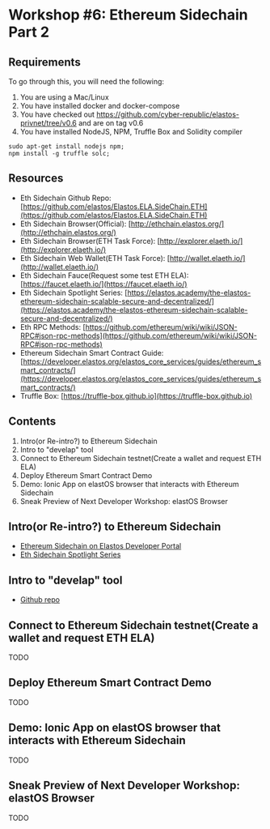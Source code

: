 # Workshop #6: Ethereum Sidechain Part 2

## Requirements

To go through this, you will need the following:

1. You are using a Mac/Linux
2. You have installed docker and docker-compose
3. You have checked out https://github.com/cyber-republic/elastos-privnet/tree/v0.6 and are on tag v0.6
4. You have installed NodeJS, NPM, Truffle Box and Solidity compiler
  ```
  sudo apt-get install nodejs npm;
  npm install -g truffle solc;
  ```

## Resources
- Eth Sidechain Github Repo: [https://github.com/elastos/Elastos.ELA.SideChain.ETH](https://github.com/elastos/Elastos.ELA.SideChain.ETH)
- Eth Sidechain Browser(Official): [http://ethchain.elastos.org/](http://ethchain.elastos.org/)
- Eth Sidechain Browser(ETH Task Force): [http://explorer.elaeth.io/](http://explorer.elaeth.io/)
- Eth Sidechain Web Wallet(ETH Task Force): [http://wallet.elaeth.io/](http://wallet.elaeth.io/)
- Eth Sidechain Fauce(Request some test ETH ELA): [https://faucet.elaeth.io/](https://faucet.elaeth.io/)
- Eth Sidechain Spotlight Series: [https://elastos.academy/the-elastos-ethereum-sidechain-scalable-secure-and-decentralized/](https://elastos.academy/the-elastos-ethereum-sidechain-scalable-secure-and-decentralized/)
- Eth RPC Methods: [https://github.com/ethereum/wiki/wiki/JSON-RPC#json-rpc-methods](https://github.com/ethereum/wiki/wiki/JSON-RPC#json-rpc-methods)
- Ethereum Sidechain Smart Contract Guide: [https://developer.elastos.org/elastos_core_services/guides/ethereum_smart_contracts/](https://developer.elastos.org/elastos_core_services/guides/ethereum_smart_contracts/)
- Truffle Box: [https://truffle-box.github.io](https://truffle-box.github.io)

## Contents

1. Intro(or Re-intro?) to Ethereum Sidechain
2. Intro to "develap" tool
3. Connect to Ethereum Sidechain testnet(Create a wallet and request ETH ELA)
4. Deploy Ethereum Smart Contract Demo
5. Demo: Ionic App on elastOS browser that interacts with Ethereum Sidechain
6. Sneak Preview of Next Developer Workshop: elastOS Browser

## Intro(or Re-intro?) to Ethereum Sidechain
- [Ethereum Sidechain on Elastos Developer Portal](https://developer.elastos.org/discover_elastos/core_modules/ethereum_sidechain/)
- [Eth Sidechain Spotlight Series](https://elastos.academy/the-elastos-ethereum-sidechain-scalable-secure-and-decentralized/)

## Intro to "develap" tool
- [Github repo](https://github.com/cyber-republic/develap)

## Connect to Ethereum Sidechain testnet(Create a wallet and request ETH ELA)
TODO

## Deploy Ethereum Smart Contract Demo
TODO

## Demo: Ionic App on elastOS browser that interacts with Ethereum Sidechain
TODO

## Sneak Preview of Next Developer Workshop: elastOS Browser
TODO
